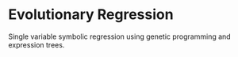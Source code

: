 # Evolutionary Regression

Single variable symbolic regression using genetic programming and expression trees.
